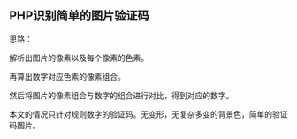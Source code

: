 ## PHP识别简单的图片验证码

思路：

解析出图片的像素以及每个像素的色素。

再算出数字对应色素的像素组合。

然后将图片的像素组合与数字的组合进行对比，得到对应的数字。

本文的情况只针对规则数字的验证码。无变形，无复杂多变的背景色，简单的验证码图片。